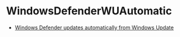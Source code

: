 WindowsDefenderWUAutomatic
==========================

* [Windows Defender updates automatically from Windows Update](http://blog.cincura.net/233428-windows-defender-updates-automatically-from-windows-update/)
